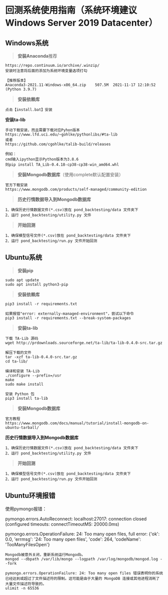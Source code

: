 # 回测系统使用指南（系统环境建议 Windows Server 2019 Datacenter）

## Windows系统

> **安装Anaconda**推荐

```
https://repo.continuum.io/archive/.winzip/ 
安装时注意将后面的添加为系统环境变量选项打勾

【推荐版本】
Anaconda3-2021.11-Windows-x86_64.zip	507.5M	2021-11-17 12:10:52 (Python 3.9.7)
```

> **安装依赖库**

```
点击【install.bat】安装
```

**安装ta-lib**

```
手动下载安装，而且需要下载对应Pyhon版本
https://www.lfd.uci.edu/~gohlke/pythonlibs/#ta-lib
或者
https://github.com/cgohlke/talib-build/releases

例如：
cmd输入ipython显示Python版本为3.8.6
则pip install TA_Lib‑0.4.18‑cp38‑cp38‑win_amd64.whl
```

> **安装Mongodb数据库**（使用complete默认配置安装）

```
官方下载安装
https://www.mongodb.com/products/self-managed/community-edition
```

> **历史行情数据导入到Mongodb数据库**

```
1、确保历史行情数据文件(*.csv)放在 pond_backtesting/data 文件夹下
2、运行 pond_backtesting/utility.py 文件
```

> **开始回测**

```
1、确保模型信号文件(*.csv)放在 pond_backtesting/data 文件夹下
2、运行 pond_backtesting/run.py 文件开始回测
```

## Ubuntu系统


> **安装pip**

```
sudo apt update
sudo apt install python3-pip
```

> **安装依赖库**

```
pip3 install -r requirements.txt

如果报错"error: externally-managed-environment"，尝试以下命令
pip3 install -r requirements.txt --break-system-packages
```

> **安装ta-lib**

```
下载 TA-Lib 源码
wget http://prdownloads.sourceforge.net/ta-lib/ta-lib-0.4.0-src.tar.gz

解压下载的文件
tar -xzf ta-lib-0.4.0-src.tar.gz
cd ta-lib/

编译和安装 TA-Lib
./configure --prefix=/usr
make
sudo make install

安装 Python 包
pip3 install ta-lib
```

> **安装Mongodb数据库**

```
官方教程
https://www.mongodb.com/docs/manual/tutorial/install-mongodb-on-ubuntu-tarball/
```

**历史行情数据导入到Mongodb数据库**

```
1、确保历史行情数据文件(*.csv)放在 pond_backtesting/data 文件夹下
2、运行 pond_backtesting/utility.py 文件
```

> **开始回测**

```
1、确保模型信号文件(*.csv)放在 pond_backtesting/data 文件夹下
2、运行 pond_backtesting/run.py 文件开始回测
```

## Ubuntu环境报错

使用pymongo报错：

pymongo.errors.AutoReconnect: localhost:27017: connection closed (configured timeouts: connectTimeoutMS: 20000.0ms)

pymongo.errors.OperationFailure: 24: Too many open files, full error: {'ok': 0.0, 'errmsg': '24: Too many open files', 'code': 264, 'codeName': 'TooManyFilesOpen'}

```
Mongodb被意外关闭，重新系统运行Mongodb。
mongod --dbpath /var/lib/mongo --logpath /var/log/mongodb/mongod.log --fork

pymongo.errors.OperationFailure: 24: Too many open files 错误表明你的系统已经达到或超过了文件描述符的限制。这可能是由于大量的 MongoDB 连接或其他进程消耗了大量文件描述符导致的。
ulimit -n 65536
```
